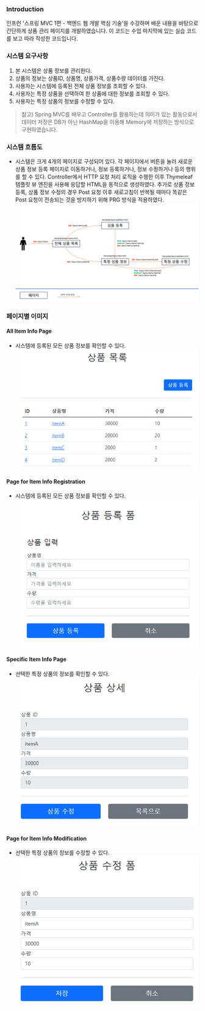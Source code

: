 ### Introduction
인프런 '스프링 MVC 1편 - 백엔드 웹 개발 핵심 기술'을 수강하며 배운 내용을 바탕으로 간단하게 상품 관리 페이지를 개발하였습니다.
이 코드는 수업 마지막에 있는 실습 코드를 보고 따라 작성한 코드입니다. 

### 시스템 요구사항
1. 본 시스템은 상품 정보를 관리한다.
2. 상품의 정보는 상품ID, 상품명, 상품가격, 상품수량 데이터를 가진다.
3. 사용자는 시스템에 등록된 전체 상품 정보를 조회할 수 있다.
4. 사용자는 특정 상품을 선택하여 한 상품에 대한 정보를 조회할 수 있다.
5. 사용자는 특정 상품의 정보를 수정할 수 있다.

> 참고) Spring MVC를 배우고 Controller를 활용하는데 의미가 있는 활동으로서
> 데이터 저장은 DB가 아닌 HashMap을 이용해 Memory에 저장하는 방식으로 구현하였습니다.


### 시스템 흐름도
- 시스템은 크게 4개의 페이지로 구성되어 있다. 
각 페이지에서 버튼을 눌러 새로운 상품 정보 등록 페이지로 이동하거나, 정보 등록하거나, 정보 수정하거나 등의 행위를 할 수 있다.
Controller에서 HTTP 요청 처리 로직을 수행한 이후 Thymeleaf 템플릿 뷰 엔진을 사용해 응답할 HTML을 동적으로 생성하였다.
추가로 상품 정보 등록, 상품 정보 수정의 경우 Post 요청 이후 새로고침이 반복될 때마다 똑같은 Post 요청이 전송되는 것을 방지하기 위해 PRG 방식을 적용하였다.
![systemflow](./readme_img/systemflow.png)


### 페이지별 이미지

#### All Item Info Page
- 시스템에 등록된 모든 상품 정보를 확인할 수 있다.
![mainpage](./readme_img/mainpage.png)


#### Page for Item Info Registration
- 시스템에 등록된 모든 상품 정보를 확인할 수 있다.
![registrationpage](./readme_img/registrationpage.png)


#### Specific Item Info Page
- 선택한 특정 상품의 정보를 확인할 수 있다.
![detailpage](./readme_img/detailpage.png)


#### Page for Item Info Modification
- 선택한 특정 상품의 정보를 수정할 수 있다.
![modifypage](./readme_img/modifypage.png)

